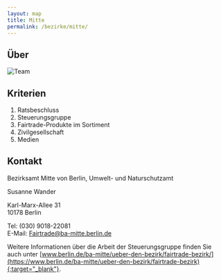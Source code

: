 ```yaml
---
layout: map
title: Mitte
permalink: /bezirke/mitte/
---
```



## Über
![Team]({{site.baseurl}}/images/team.jpg)

## Kriterien
1. Ratsbeschluss
2. Steuerungsgruppe
3. Fairtrade-Produkte im Sortiment
4. Zivilgesellschaft
5. Medien


## Kontakt
Bezirksamt Mitte von Berlin, Umwelt- und Naturschutzamt

Susanne Wander

Karl-Marx-Allee 31  
10178 Berlin

Tel: (030) 9018-22081  
E-Mail: [Fairtrade@ba-mitte.berlin.de](mailto:Fairtrade@ba-mitte.berlin.de)

Weitere Informationen über die Arbeit der Steuerungsgruppe finden Sie auch unter [www.berlin.de/ba-mitte/ueber-den-bezirk/fairtrade-bezirk/](https://www.berlin.de/ba-mitte/ueber-den-bezirk/fairtrade-bezirk){:target="_blank"}.
